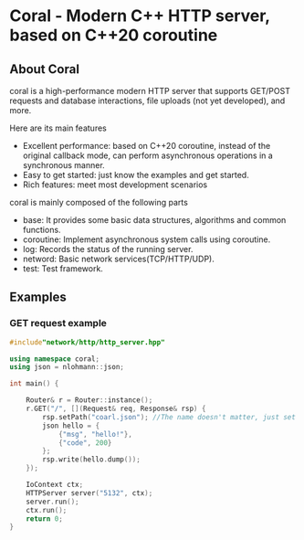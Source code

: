 # Coral - Modern C++ HTTP server, based on C++20 coroutine

## About Coral
coral is a high-performance modern HTTP server that supports GET/POST requests and database interactions, file uploads (not yet developed), and more.

Here are its main features
* Excellent performance: based on C++20 coroutine, instead of the original callback mode, can perform asynchronous operations in a synchronous manner.
* Easy to get started: just know the examples and get started.
* Rich features: meet most development scenarios

coral is mainly composed of the following parts
* base: It provides some basic data structures, algorithms and common functions.
* coroutine: Implement asynchronous system calls using coroutine.
* log: Records the status of the running server.
* netword: Basic network services(TCP/HTTP/UDP).
* test: Test framework.

## Examples

### GET request example
```cpp
#include"network/http/http_server.hpp"

using namespace coral;
using json = nlohmann::json;

int main() {

	Router& r = Router::instance();
	r.GET("/", [](Request& req, Response& rsp) {
		rsp.setPath("coarl.json"); //The name doesn't matter, just set it to json format
		json hello = {
			{"msg", "hello!"},
			{"code", 200}
		};
		rsp.write(hello.dump());
	});

	IoContext ctx;
	HTTPServer server("5132", ctx);
	server.run();
	ctx.run();
	return 0;
}

```
